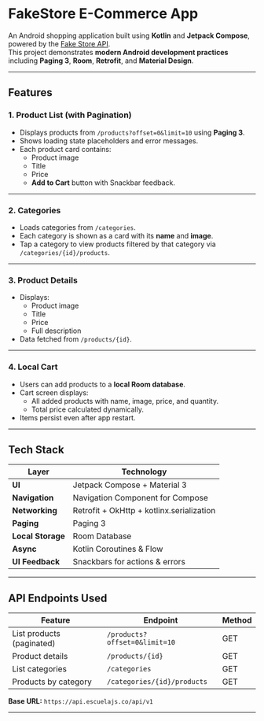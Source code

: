 #  FakeStore E-Commerce App

An Android shopping application built using **Kotlin** and **Jetpack Compose**, powered by the [Fake Store API](https://api.escuelajs.co/api/v1).  
This project demonstrates **modern Android development practices** including **Paging 3**, **Room**, **Retrofit**, and **Material Design**.

---

##  Features

### 1. Product List (with Pagination)
- Displays products from `/products?offset=0&limit=10` using **Paging 3**.
- Shows loading state placeholders and error messages.
- Each product card contains:
  - Product image
  - Title
  - Price
  - **Add to Cart** button with Snackbar feedback.

---

### 2. Categories
- Loads categories from `/categories`.
- Each category is shown as a card with its **name** and **image**.
- Tap a category to view products filtered by that category via `/categories/{id}/products`.

---

### 3. Product Details
- Displays:
  - Product image
  - Title
  - Price
  - Full description
- Data fetched from `/products/{id}`.

---

### 4. Local Cart
- Users can add products to a **local Room database**.
- Cart screen displays:
  - All added products with name, image, price, and quantity.
  - Total price calculated dynamically.
- Items persist even after app restart.

---

##  Tech Stack

| Layer        | Technology |
|--------------|------------|
| **UI**       | Jetpack Compose + Material 3 |
| **Navigation** | Navigation Component for Compose |
| **Networking** | Retrofit + OkHttp + kotlinx.serialization |
| **Paging**   | Paging 3 |
| **Local Storage** | Room Database |
| **Async**    | Kotlin Coroutines & Flow |
| **UI Feedback** | Snackbars for actions & errors |

---

##  API Endpoints Used

| Feature | Endpoint | Method |
|---------|----------|--------|
| List products (paginated) | `/products?offset=0&limit=10` | GET |
| Product details | `/products/{id}` | GET |
| List categories | `/categories` | GET |
| Products by category | `/categories/{id}/products` | GET |

**Base URL:** `https://api.escuelajs.co/api/v1`

---



